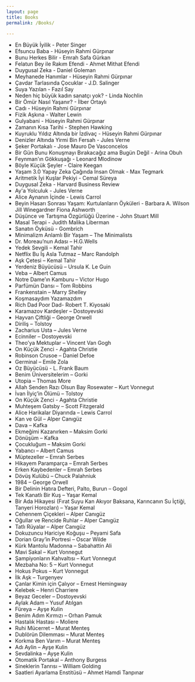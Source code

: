 ```yaml
---
layout: page
title: Books
permalink: /Books/

---
```

- En Büyük İyilik - Peter Singer
- Efsuncu Baba - Hüseyin Rahmi Gürpınar
- Bunu Herkes Bilir - Emrah Safa Gürkan
- Felatun Bey ile Rakım Efendi - Ahmet Mithat Efendi 
- Duygusal Zeka - Daniel Goleman
- Meyhanede Hanımlar - Hüseyin Rahmi Gürpınar
- Çavdar Tarlasında Çocuklar - J.D. Salinger
- Suya Yazılan - Fazıl Say
- Neden hiç büyük kadın sanatçı yok? - Linda Nochlin
- Bir Ömür Nasıl Yaşanır? - İlber Ortaylı 
- Cadı - Hüseyin Rahmi Gürpınar
- Fizik Aşkına - Walter Lewin 
- Gulyabani - Hüseyin Rahmi Gürpınar
- Zamanın Kısa Tarihi - Stephen Hawking
- Kuyruklu Yıldız Altında bir İzdivaç - Hüseyin Rahmi Gürpınar
- Denizler Altında Yirmi Bin Fersah - Jules Verne
- Şeker Portakalı - Jose Mauro De Vasconcelos
- Bir Gün Bunu Konuşmayı Bırakacağız ama Bugün Değil - Arina Obuh
- Feynman'ın Gökkuşağı - Leonard Mlodinow
- Böyle Küçük Şeyler - Claire Keegan
- Yaşam 3.0 Yapay Zeka Çağında İnsan Olmak - Max Tegmark
- Aritmetik İyi Kuşlar Pekiyi - Cemal Süreya
- Duygusal Zeka - Harvard Business Review 
- Ay'a Yolculuk - Jules Verne
- Alice Aynanın İçinde - Lewis Carrol
- Beyin Hasarı Sonrası Yaşam: Kurtulanların Öyküleri - Barbara A. Wilson Jill Winegardner Fiona Ashworth
- Düşünce ve Tartışma Özgürlüğü Üzerine - John Stuart Mill
- Masal Terapi - Judith Malika Liberman
- Sanatın Öyküsü - Gombrich
- Minimalizm Anlamlı Bir Yaşam – The Minimalists
- Dr. Moreau’nun Adası – H.G.Wells
- Yedek Sevgili – Kemal Tahir
- Netflix Bu İş Asla Tutmaz – Marc Randolph
- Aşk Çetesi – Kemal Tahir
- Yerdeniz Büyücüsü – Ursula K. Le Guin
- Veba – Albert Camus
- Notre Dame’ın Kamburu – Victor Hugo
- Parfümün Dansı – Tom Robbins
- Frankenstain – Marry Shelley
- Koşmasaydım Yazamazdım
- Rich Dad Poor Dad- Robert T. Kiyosaki
- Karamazov Kardeşler – Dostoyevski
- Hayvan Çiftliği – George Orwell
- Diriliş – Tolstoy
- Zacharius Usta – Jules Verne
- Ecinniler – Dostoyevski
- Theo’ya Mektuplar – Vincent Van Gogh
- On Küçük Zenci - Agahta Christie
- Robinson Crusoe – Daniel Defoe
- Germinal – Emile Zola
- Oz Büyücüsü - L. Frank Baum
- Benim Üniversitelerim – Gorki
- Utopia – Thomas More
- Allah Senden Razı Olsun Bay Rosewater – Kurt Vonnegut
- İvan İlyiç’in Ölümü – Tolstoy
- On Küçük Zenci - Agahta Christie
- Muhteşem Gatsby – Scott Fitzgerald
- Alice Harikalar Diyarında – Lewis Carrol
- Kan ve Gül – Alper Canıgüz
- Dava – Kafka
- Ekmeğimi Kazanırken – Maksim Gorki
- Dönüşüm – Kafka
- Çocukluğum – Maksim Gorki
- Yabancı – Albert Camus
- Müptezeller – Emrah Serbes
- Hikayem Paramparça – Emrah Serbes
- Erken Kaybedenler – Emrah Serbes
- Dövüş Kulübü – Chuck Palahniuk
- 1984 – George Orwell
- Bir Delinin Hatıra Defteri, Palto, Burun – Gogol
- Tek Kanatlı Bir Kuş – Yaşar Kemal
- Bir Ada Hikayesi (Fırat Suyu Kan Akıyor Baksana, Karıncanın Su İçtiği, Tanyeri Horozları) – Yaşar Kemal
- Cehennem Çiçekleri – Alper Canıgüz
- Oğullar ve Rencide Ruhlar – Alper Canıgüz
- Tatlı Rüyalar – Alper Canıgüz
- Dokuzuncu Hariciye Koğuşu – Peyami Safa
- Dorian Gray’in Portresi – Oscar Wilde
- Kürk Mantolu Madonna – Sabahattin Ali
- Mavi Sakal – Kurt Vonnegut
- Şampiyonların Kahvaltısı – Kurt Vonnegut
- Mezbaha No: 5 – Kurt Vonnegut
- Hokus Pokus – Kurt Vonnegut
- İlk Aşk – Turgenyev
- Çanlar Kimin için Çalıyor – Ernest Hemingway
- Kelebek – Henri Charriere
- Beyaz Geceler – Dostoyevski
- Aylak Adam – Yusuf Atılgan
- Füreya – Ayşe Kulin
- Benim Adım Kırmızı – Orhan Pamuk
- Hastalık Hastası – Moliere
- Ruhi Mücerret – Murat Menteş
- Dublörün Dilemması – Murat Menteş
- Korkma Ben Varım – Murat Menteş
- Adı Aylin – Ayşe Kulin
- Sevdalinka – Ayşe Kulin
- Otomatik Portakal – Anthony Burgess
- Sineklerin Tanrısı – William Golding
- Saatleri Ayarlama Enstitüsü – Ahmet Hamdi Tanpınar
